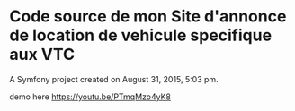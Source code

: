 Code source de mon Site d'annonce de location de vehicule specifique aux VTC
=======

A Symfony project created on August 31, 2015, 5:03 pm.

demo here  https://youtu.be/PTmqMzo4yK8

